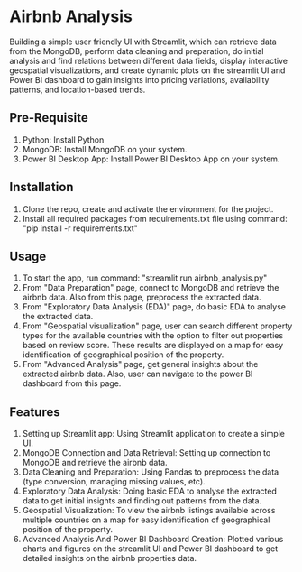 # Airbnb Analysis
Building a simple user friendly UI with Streamlit, which can retrieve data from the MongoDB, perform data cleaning and preparation, do initial analysis and find relations between different data fields, display interactive geospatial visualizations, and create dynamic plots on the streamlit UI and Power BI dashboard to gain insights into pricing variations, availability patterns, and location-based trends.
## Pre-Requisite
1) Python: Install Python
2) MongoDB: Install MongoDB on your system.
3) Power BI Desktop App: Install Power BI Desktop App on your system.

## Installation
1) Clone the repo, create and activate the environment for the project.
2) Install all required packages from requirements.txt file using command: "pip install -r requirements.txt"

## Usage
1) To start the app, run command: "streamlit run airbnb_analysis.py"
2) From "Data Preparation" page, connect to MongoDB and retrieve the airbnb data. Also from this page, preprocess the extracted data.
3) From "Exploratory Data Analysis (EDA)" page, do basic EDA to analyse the extracted data.
4) From "Geospatial visualization" page, user can search different property types for the available countries with the option to filter out properties based on review score. These results are displayed on a map for easy identification of geographical position of the property.
5) From "Advanced Analysis" page, get general insights about the extracted airbnb data. Also, user can navigate to the power BI dashboard from this page. 

## Features
1) Setting up Streamlit app: Using Streamlit application to create a simple UI.
2) MongoDB Connection and Data Retrieval: Setting up connection to MongoDB and retrieve the airbnb data.
3) Data Cleaning and Preparation: Using Pandas to preprocess the data (type conversion, managing missing values, etc).
4) Exploratory Data Analysis: Doing basic EDA to analyse the extracted data to get initial insights and finding out patterns from the data.
5) Geospatial Visualization: To view the airbnb listings available across multiple countries on a map for easy identification of geographical position of the property.
6) Advanced Analysis And Power BI Dashboard Creation: Plotted various charts and figures on the streamlit UI and Power BI dashboard to get detailed insights on the airbnb properties data.
